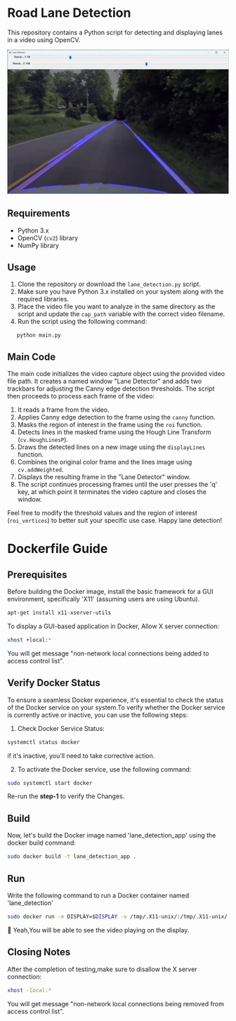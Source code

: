 # Road Lane Detection

This repository contains a Python script for detecting and displaying lanes in a video using OpenCV.

![Lane Detection Example](ss.png)

## Requirements
- Python 3.x
- OpenCV (`cv2`) library
- NumPy library

## Usage
1. Clone the repository or download the `lane_detection.py` script.
2. Make sure you have Python 3.x installed on your system along with the required libraries.
3. Place the video file you want to analyze in the same directory as the script and update the `cap_path` variable with the correct video filename.
4. Run the script using the following command:
```shell
   python main.py
```

## Main Code
The main code initializes the video capture object using the provided video file path. It creates a named window "Lane Detector" and adds two trackbars for adjusting the Canny edge detection thresholds. The script then proceeds to process each frame of the video:

1. It reads a frame from the video.
2. Applies Canny edge detection to the frame using the `canny` function.
3. Masks the region of interest in the frame using the `roi` function.
4. Detects lines in the masked frame using the Hough Line Transform (`cv.HoughLinesP`).
5. Draws the detected lines on a new image using the `displayLines` function.
6. Combines the original color frame and the lines image using `cv.addWeighted`.
7. Displays the resulting frame in the "Lane Detector" window.
8. The script continues processing frames until the user presses the 'q' key, at which point it terminates the video capture and closes the window.

Feel free to modify the threshold values and the region of interest (`roi_vertices`) to better suit your specific use case. Happy lane detection!

# Dockerfile Guide

## Prerequisites
Before building the Docker image, install the basic framework for a GUI environment, specifically 'X11' (assuming users are using Ubuntu).
```bash
apt-get install x11-xserver-utils
```


To display a GUI-based application in Docker, Allow X server connection:
```bash
xhost +local:*
```
You will get message "non-network local connections being added to access control list".
## Verify Docker Status
To ensure a seamless Docker experience, it's essential to check the status of the Docker service on your system.To verify whether the Docker service is currently active or inactive, you can use the following steps:
1. Check Docker Service Status:
```bash
systemctl status docker
```
if it's inactive, you'll need to take corrective action.

2. To activate the Docker service, use the following command:
```bash
sudo systemctl start docker
```
Re-run the **step-1** to verify the Changes.
## Build
Now, let's build the Docker image named 'lane_detection_app' using the docker build command:
```bash
sudo docker build -t lane_detection_app .
```
## Run
Write the following command to run a Docker container named 'lane_detection'
```bash
sudo docker run -e DISPLAY=$DISPLAY -v /tmp/.X11-unix/:/tmp/.X11-unix/ --name lane_detection lane_detection_app
```
:tada: Yeah,You will be able to see the video playing on the display.
## Closing Notes
After the completion of testing,make sure to disallow the X server connection:
```bash
xhost -local:*
```
You will get message "non-network local connections being removed from access control list".
